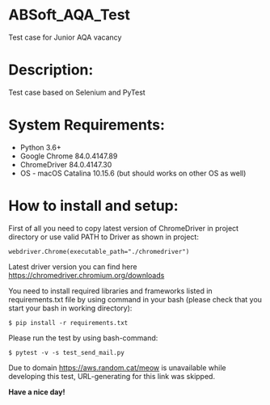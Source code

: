 # ABSoft_AQA_Test
Test case for Junior AQA vacancy
##
# Description:
Test case based on Selenium and PyTest 

# System Requirements:
* Python 3.6+
* Google Chrome 84.0.4147.89
* ChromeDriver 84.0.4147.30
* OS - macOS Catalina 10.15.6 (but should works on other OS as well)


# How to install and setup:
First of all you need to copy latest version of ChromeDriver in project directory or use valid PATH to Driver as shown in project:
```
webdriver.Chrome(executable_path="./chromedriver")
```
Latest driver version you can find here https://chromedriver.chromium.org/downloads 

You need to install required libraries and frameworks listed in requirements.txt file by using command in your bash (please check that you start your bash in working directory):

```
$ pip install -r requirements.txt
```
Please run the test by using bash-command:
```
$ pytest -v -s test_send_mail.py
```

Due to domain https://aws.random.cat/meow is unavailable while developing this test, URL-generating for this link was skipped.


**Have a nice day!**

